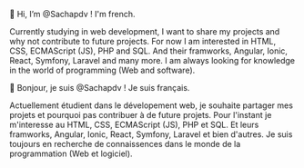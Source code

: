 👋 Hi, I’m @Sachapdv ! I'm french.

Currently studying in web development, I want to share my projects and why not contribute to future projects.
For now I am interested in HTML, CSS, ECMAScript (JS), PHP and SQL. And their framworks, Angular, Ionic, React, Symfony, Laravel and many more.
I am always looking for knowledge in the world of programming (Web and software).

👋 Bonjour, je suis @Sachapdv ! Je suis français.

Actuellement étudient dans le dévelopement web, je souhaite partager mes projets et pourquoi pas contribuer à de future projets.
Pour l'instant je m'interesse au HTML, CSS, ECMAScript (JS), PHP et SQL. Et leurs framworks, Angular, Ionic, React, Symfony, Laravel et bien d'autres.
Je suis toujours en recherche de connaissences dans le monde de la programmation (Web et logiciel).
